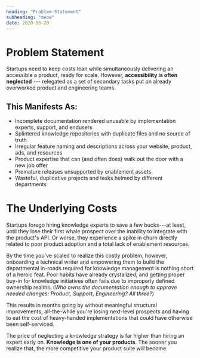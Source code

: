```yaml
---
heading: "Problem Statement"
subheading: "meow"
date: 2020-06-20
---
```

# Problem Statement

Startups need to keep costs lean while simultaneously delivering an accessible a product, ready for scale. However, **accessibility is often neglected** --- relegated as a set of secondary tasks put on already overworked product and engineering teams.

## This Manifests As:

- Incomplete documentation rendered unusable by implementation experts, support, and endusers
- Splintered knowledge repositories with duplicate files and no source of truth
- Irregular feature naming and descriptions across your website, product, ads, and resources
- Product expertise that can (and often does) walk out the door with a new job offer
- Premature releases unsupported by enablement assets
- Wasteful, duplicative projects and tasks helmed by different departments

# The Underlying Costs

Startups forego hiring knowledge experts to save a few bucks---at least, until they lose their first whale prospect over the inability to integrate with the product's API. Or worse, they experience a spike in churn directly related to poor product adoption and a total lack of enablement resources.

By the time you've scaled to realize this costly problem, however, onboarding a technical writer and empowering them to build the departmental in-roads required for knowledge management is nothing short of a heroic feat. Poor habits have already crystalized, and getting proper buy-in for knowledge initiatives often fails due to improperly defined ownership realms. (_Who owns the documentation enough to approve needed changes: Product, Support, Engineering? All three?_)  

This results in months going by without meaningful structural improvements, all-the-while you're losing next-level prospects and having to eat the cost of heavy-handed implementations that could have otherwise been self-serviced.

The price of neglecting a knowledge strategy is far higher than hiring an expert early on. **Knowledge is one of your products**. The sooner you realize that, the more competitive your product suite will become.
